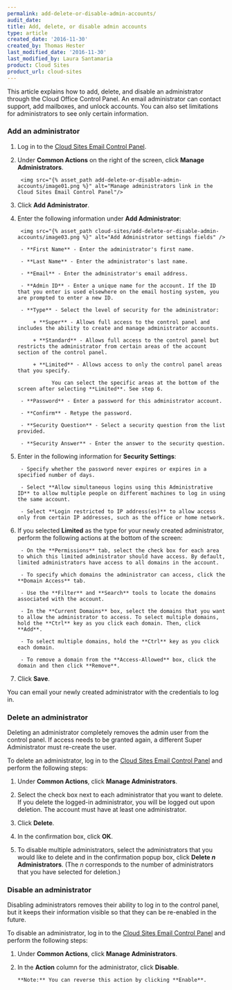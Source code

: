 ```yaml
---
permalink: add-delete-or-disable-admin-accounts/
audit_date:
title: Add, delete, or disable admin accounts
type: article
created_date: '2016-11-30'
created_by: Thomas Hester
last_modified_date: '2016-11-30'
last_modified_by: Laura Santamaria
product: Cloud Sites
product_url: cloud-sites
---
```


This article explains how to add, delete, and disable an administrator through the Cloud Office Control Panel. An email administrator can contact support, add mailboxes, and unlock accounts. You can also set limitations for administrators to see only certain information.

### Add an administrator

1. Log in to the [Cloud Sites Email Control Panel](https://cloudsites.mycpsrvr.com).

2. Under **Common Actions** on the right of the screen, click **Manage Administrators**.

        <img src="{% asset_path add-delete-or-disable-admin-accounts/image01.png %}" alt="Manage administrators link in the Cloud Sites Email Control Panel"/>

3. Click **Add Administrator**.

4. Enter the following information under **Add Administrator**:

        <img src="{% asset_path cloud-sites/add-delete-or-disable-admin-accounts/image03.png %}" alt="Add Administrator settings fields" />

        - **First Name** - Enter the administrator's first name.

        - **Last Name** - Enter the administrator's last name.

        - **Email** - Enter the administrator's email address.

        - **Admin ID** - Enter a unique name for the account. If the ID that you enter is used elsewhere on the email hosting system, you are prompted to enter a new ID.

        - **Type** - Select the level of security for the administrator:

            + **Super** - Allows full access to the control panel and includes the ability to create and manage administrator accounts.

            + **Standard** - Allows full access to the control panel but restricts the administrator from certain areas of the account section of the control panel.

            + **Limited** - Allows access to only the control panel areas that you specify.

                  You can select the specific areas at the bottom of the screen after selecting **Limited**. See step 6.

        - **Password** - Enter a password for this administrator account.

        - **Confirm** - Retype the password.

        - **Security Question** - Select a security question from the list provided.

        - **Security Answer** - Enter the answer to the security question.

5. Enter in the following information for **Security Settings**:

        - Specify whether the password never expires or expires in a specified number of days.

        - Select **Allow simultaneous logins using this Administrative ID** to allow multiple people on different machines to log in using the same account.

        - Select **Login restricted to IP address(es)** to allow access only from certain IP addresses, such as the office or home network.

6. If you selected **Limited** as the type for your newly created administrator, perform the following actions at the bottom of the screen:

        - On the **Permissions** tab, select the check box for each area to which this limited administrator should have access. By default, limited administrators have access to all domains in the account.

        - To specify which domains the administrator can access, click the **Domain Access** tab.

        - Use the **Filter** and **Search** tools to locate the domains associated with the account.

        - In the **Current Domains** box, select the domains that you want to allow the administrator to access. To select multiple domains, hold the **Ctrl** key as you click each domain. Then, click **Add**.

        - To select multiple domains, hold the **Ctrl** key as you click each domain.

        - To remove a domain from the **Access-Allowed** box, click the domain and then click **Remove**.

7.  Click **Save**.

You can email your newly created administrator with the credentials to log in.

### Delete an administrator

Deleting an administrator completely removes the admin user from the control panel. If access needs to be granted again, a different Super Administrator must re-create the user.

To delete an administrator, log in to the [Cloud Sites Email Control Panel](https://cloudsites.mycpsrvr.com) and perform the following steps:

1. Under **Common Actions**, click **Manage Administrators**.

2. Select the check box next to each administrator that you want to delete. If you delete the logged-in administrator, you will be logged out upon deletion. The account must have at least one administrator.

3. Click **Delete**.

4. In the confirmation box, click **OK**.

5. To disable multiple administrators, select the administrators that you would like to delete and in the confirmation popup box, click **Delete _n_ Administrators**. (The _n_ corresponds to the number of administrators that you have selected for deletion.)

### Disable an administrator

Disabling administrators removes their ability to log in to the control panel, but it keeps their information visible so that they can be re-enabled in the future.

To disable an administrator, log in to the [Cloud Sites Email Control Panel](https://cloudsites.mycpsrvr.com) and perform the following steps:

1.  Under **Common Actions**, click **Manage Administrators**.

2.  In the **Action** column for the administrator, click **Disable**.

        **Note:** You can reverse this action by clicking **Enable**.
